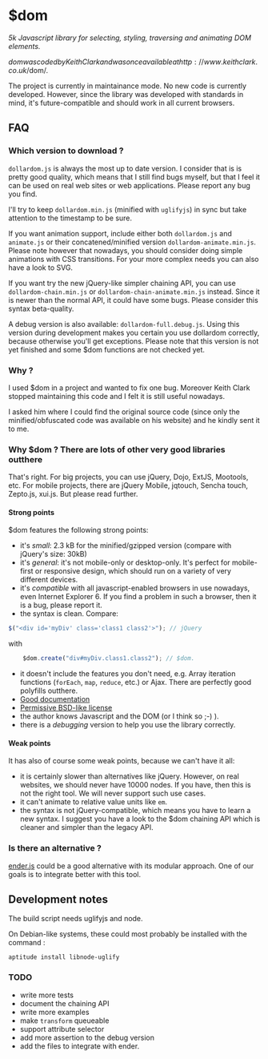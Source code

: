 $dom
====
_5k Javascript library for selecting, styling, traversing and animating DOM elements._

$dom was coded by Keith Clark and was once available at http://www.keithclark.co.uk/$dom/.

The project is currently in maintainance mode. No new code is currently
developed. However, since the library was developed with standards in mind,
it's future-compatible and should work in all current browsers.

FAQ
---

### Which version to download ?

`dollardom.js` is always the most up to date version. I consider that is
is pretty good quality, which means that I still find bugs myself, but
that I feel it can be used on real web sites or web applications. Please
report any bug you find.

I'll try to keep `dollardom.min.js` (minified with `uglifyjs`) in sync but
take attention to the timestamp to be sure.

If you want animation support, include either both `dollardom.js` and `animate.js`
or their concatened/minified version `dollardom-animate.min.js`.
Please note however that nowadays, you should consider doing simple
animations with CSS transitions. For your more complex needs you can also
have a look to SVG.

If you want try the new jQuery-like simpler chaining API, you can use
`dollardom-chain.min.js` or `dollardom-chain-animate.min.js` instead.
Since it is newer than the normal API, it
could have some bugs. Please consider this syntax beta-quality.

A debug version is also available: `dollardom-full.debug.js`. Using this
version during development makes you certain you use dollardom
correctly, because otherwise you'll get exceptions.
Please note that this version is not yet finished and some
$dom functions are not checked yet.

### Why ?
I used $dom in a project and wanted to fix one bug. Moreover Keith Clark
 stopped maintaining this code and I felt it is still useful nowadays.

I asked him where I could find the original source code
(since only the minified/obfuscated code was available on
his website) and he kindly sent it to me.

### Why $dom ? There are lots of other very good libraries outthere

That's right. For big projects, you can use jQuery, Dojo, ExtJS, Mootools,
etc. For mobile projects, there are jQuery Mobile, jqtouch, Sencha touch,
Zepto.js, xui.js. But please read further.

#### Strong points

$dom features the following strong points:

* it's _small_: 2.3 kB for the minified/gzipped version (compare with
jQuery's size: 30kB)
* it's _general_: it's not mobile-only or desktop-only. It's perfect for
mobile-first or responsive design, which should run on a variety of 
very different devices.
* it's _compatible_ with all javascript-enabled browsers in use nowadays,
even Internet Explorer 6. If you find a problem in such a browser, then
it is a bug, please report it.
* the syntax is clean. Compare:

```javascript
$("<div id='myDiv' class='class1 class2'>"); // jQuery
```

with

```javascript
    $dom.create("div#myDiv.class1.class2"); // $dom.
```

* it doesn't include the features you don't need, e.g. Array iteration
functions (`forEach`, `map`, `reduce`, etc.) or Ajax. There are perfectly
good polyfills outthere.
* [Good documentation](http://julienw.github.com/dollardom/doc)
* [Permissive BSD-like license](https://github.com/julienw/dollardom/blob/master/LICENSE)
* the author knows Javascript and the DOM (or I think so ;-) ).
* there is a _debugging_ version to help you use the library correctly.

#### Weak points

It has also of course some weak points, because we can't have it all:

* it is certainly slower than alternatives like jQuery. However, on
real websites, we should never have 10000 nodes. If you have, then this
is not the right tool. We will never support such use cases.
* it can't animate to relative value units like `em`.
* the syntax is not jQuery-compatible, which means you have to learn
a new syntax. I suggest you have a look to the $dom chaining API
which is cleaner and simpler than the legacy API.

### Is there an alternative ?
[ender.js](http://enderjs.com/) could be a good alternative with its
modular approach. One of our goals is to integrate better with this tool.

Development notes
---
The build script needs uglifyjs and node.

On Debian-like systems, these could most probably
be installed with the command :

    aptitude install libnode-uglify

### TODO

* write more tests
* document the chaining API
* write more examples
* make `transform` queueable
* support attribute selector
* add more assertion to the debug version
* add the files to integrate with ender.

